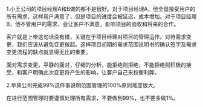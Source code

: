 1.小王公司的项目经理A和B做的都不是很好。对于项目经理A，他全盘接受用户的所有需求，这样用户满意了，但是项目的进度会被延迟，成本增加。对于项目经理B，他不管用户的需求，会让客户不满意，影响项目的验收和将来的合作。

客户就是上帝这句话没有错，关键在于项目经理对项目的管理运作。对待需求变更，我们应该从避免变更做起。这样项目初期的需求范围说明书的确认签字及需求变更流程的缺点就显得无比的重要。

面对需求变更，平静的面对，仔细的分析，能拒绝则拒绝，不能拒绝则积极的接受，和客户明确此次变更将产生的影响，让客户自己来权衡利弊。

2.苹果公司完成99%这件事说明范围管理的100%原则难度很大。

在进行范围管理时要谨慎处理所有需求，不要做到99%，也不要多做1%。

